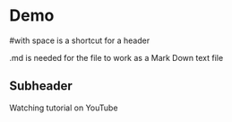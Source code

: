 # Demo

#with space is a shortcut for a header 

.md is needed for the file to work as a Mark Down text file 

## Subheader

Watching tutorial on YouTube 
